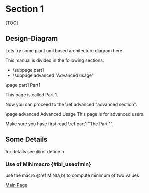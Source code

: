 # Section 1

[TOC]

## Design-Diagram

Lets try some plant uml based architecture diagram here


This manual is divided in the following sections:
- \subpage part1
- \subpage advanced "Advanced usage"

<!-- these are 2 sub pages which are rendered separately -->
\page part1 Part1

This page is called Part 1.

Now you can proceed to the \ref advanced "advanced section".

\page advanced Advanced Usage
This page is for advanced users.

Make sure you have first read \ref part1 "The Part 1".

<!-- these section rendered under sub page Advance usage -->
## Some Details

for details see @ref define.h

### Use of MIN macro {#lbl_useofmin}
use the macro @ref MIN(a,b) to compute minimum of two values 

[Main Page](#mainpage)